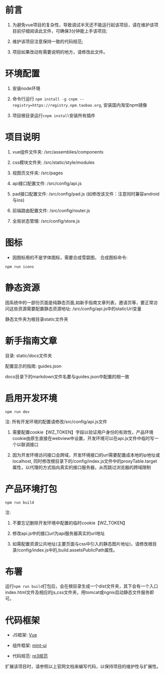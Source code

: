 # 前言

1. 为避免vue项目的复杂性，导致调试半天还不能运行起该项目，请在维护该项目前仔细阅读此文件，可确保3分钟能上手该项目;

2. 维护该项目注意保持一致的代码规范;

3. 项目如果改动有需要说明的地方，请修改此文件。

# 环境配置

1. 安装node环境

2. 命令行运行 `npm install -g cnpm --registry=https://registry.npm.taobao.org`, 安装国内淘宝npm镜像

3. 项目根目录运行`cnpm install`安装所有插件


# 项目说明

1. vue组件文件夹: /src/assemblies/components

2. css模块文件夹: /src/static/style/modules

3. 视图页文件夹: /src/pages

4. api接口配置文件: /src/config/api.js

5. pad接口配置文件: /src/config/pad.js (如修改该文件：注意同时兼容android与ios)

6. 前端路由配置文件: /src/config/router.js

7. 全局状态管理: /src/config/store.js


# 图标

+ 因图标用的不是字体图标，需要合成雪碧图， 合成图标命令:

```
npm run icons
```

# 静态资源

因系统中的一部份页面是纯静态页面,如新手指南文章列表，邀请页等，要正常访问这些资源需要配置静态资源地址:
/src/config/api.js中的staticUrl变量

静态文件夹为根目录static文件夹

# 新手指南文章

目录: static/docs文件夹

配置显示的指南: guides.json

docs目录下的markdown文件名要与guides.json中配置的相一致


# 启用开发环境

```
npm run dev
```

注: 所有开发环境的配置请修改/src/config/api.js文件

1. 需要配置cookie【WZ_TOKEN】字段以验证用户身份的有效性，产品环境cookie由原生直接在webview中设置，开发环境可以在api.js文件中临时写一个以联调接口

2. 因为开发环境访问接口会跨域，开发环境接口的url需要配置成本地的ip地址或localhost, 同时修改根目录下的/config/index.js文件中的proxyTable.target属性，以代理的方式指向真实的接口服务器，从而跳过浏览器的跨域限制

# 产品环境打包

```
npm run build

```

注:

1. 不要忘记删除开发环境中配置的临时cookie【WZ_TOKEN】

2. 修改api.js中的接口url为api服务器真实的url地址

3. 如需配置资源公共地址(主要页面与css中引入的静态图片地址)，请修改根目录/config/index.js中的,build.assetsPublicPath属性。

# 布署

运行`npm run build`打包后，会在根目录生成一个dist文件夹，其下会有一个入口index.html文件及相应的js,css文件夹，用tomcat或ngnix启动静态文件服务即可。


# 代码框架

+ JS框架: [Vue](https://vuejs.org)

+ 组件框架: [mint-ui](http://mint-ui.github.io/#!/zh-cn)

+ 代码规范: [re3规范](http://www.rew3c.com)

扩展该项目时，请参照以上官网文档来编写代码，以保持项目的维护性与扩展性。
